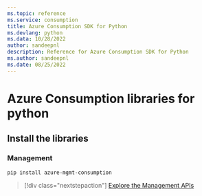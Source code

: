 ```yaml
---
ms.topic: reference
ms.service: consumption
title: Azure Consumption SDK for Python
ms.devlang: python
ms.data: 10/28/2022
author: sandeepnl
description: Reference for Azure Consumption SDK for Python
ms.author: sandeepnl
ms.date: 08/25/2022
---
```

# Azure Consumption libraries for python

## Install the libraries


### Management

```bash
pip install azure-mgmt-consumption
```
> [!div class="nextstepaction"]
> [Explore the Management APIs](/python/api/overview/azure/mgmt-consumption-readme)